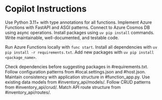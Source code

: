 # Copilot Instructions

Use Python 3.11+ with type annotations for all functions.
Implement Azure Functions with FastAPI and ASGI patterns.
Connect to Azure Cosmos DB using async operations.
Install packages using `uv pip install` commands.
Write maintainable, well-documented, and testable code.

Run Azure Functions locally with `func start`.
Install all dependencies with `uv pip install -r requirements.txt`.
Add new packages with `uv pip install <package_name>`.

Check dependencies before suggesting packages in #requirements.txt.
Follow configuration patterns from #local.settings.json and #host.json.
Maintain consistency with application structure in #function_app.py.
Use existing data models from #inventory_api/models/.
Follow CRUD patterns from #inventory_api/crud/.
Match API route structure from #inventory_api/routes/.